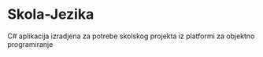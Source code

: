 # Skola-Jezika
C# aplikacija izradjena za potrebe skolskog projekta iz platformi za objektno programiranje 

